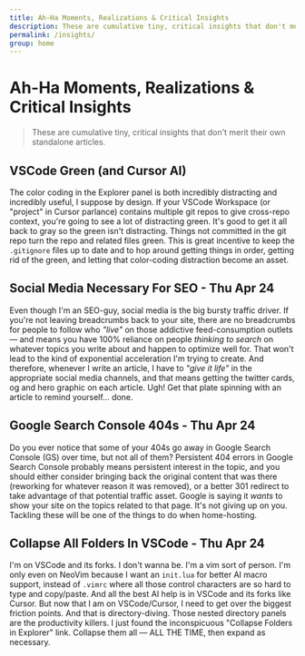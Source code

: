 ```yaml
---
title: Ah-Ha Moments, Realizations & Critical Insights
description: These are cumulative tiny, critical insights that don't merit their own standalone articles.
permalink: /insights/
group: home
---
```


# Ah-Ha Moments, Realizations & Critical Insights

> These are cumulative tiny, critical insights that don't merit their own
> standalone articles.

## VSCode Green (and Cursor AI)

The color coding in the Explorer panel is both incredibly distracting and
incredibly useful, I suppose by design. If your VSCode Workspace (or "project"
in Cursor parlance) contains multiple git repos to give cross-repo context,
you're going to see a lot of distracting green. It's good to get it all back to
gray so the green isn't distracting. Things not committed in the git repo turn
the repo and related files green. This is great incentive to keep the
`.gitignore` files up to date and to hop around getting things in order, getting
rid of the green, and letting that color-coding distraction become an asset.

## Social Media Necessary For SEO - Thu Apr 24

Even though I'm an SEO-guy, social media is the big bursty traffic driver. If
you're not leaving breadcrumbs back to your site, there are no breadcrumbs for
people to follow who *"live"* on those addictive feed-consumption outlets — and
means you have 100% reliance on people *thinking to search* on whatever topics
you write about and happen to optimize well for. That won't lead to the kind of
exponential acceleration I'm trying to create. And therefore, whenever I write
an article, I have to *"give it life"* in the appropriate social media channels,
and that means getting the twitter cards, og and hero graphic on each article.
Ugh! Get that plate spinning with an article to remind yourself... done.

## Google Search Console 404s - Thu Apr 24

Do you ever notice that some of your 404s go away in Google Search Console (GS)
over time, but not all of them? Persistent 404 errors in Google Search Console
probably means persistent interest in the topic, and you should either consider
bringing back the original content that was there (reworking for whatever reason
it was removed), or a better 301 redirect to take advantage of that potential
traffic asset. Google is saying it *wants* to show your site on the topics
related to that page. It's not giving up on you. Tackling these will be one of
the things to do when home-hosting.

## Collapse All Folders In VSCode - Thu Apr 24

I'm on VSCode and its forks. I don't wanna be. I'm a vim sort of person. I'm
only even on NeoVim because I want an `init.lua` for better AI macro support,
instead of `.vimrc` where all those control characters are so hard to type and
copy/paste. And all the best AI help is in VSCode and its forks like Cursor. But
now that I am on VSCode/Cursor, I need to get over the biggest friction points.
And that is directory-diving. Those nested directory panels are the productivity
killers. I just found the inconspicuous "Collapse Folders in Explorer" link.
Collapse them all — ALL THE TIME, then expand as necessary.


